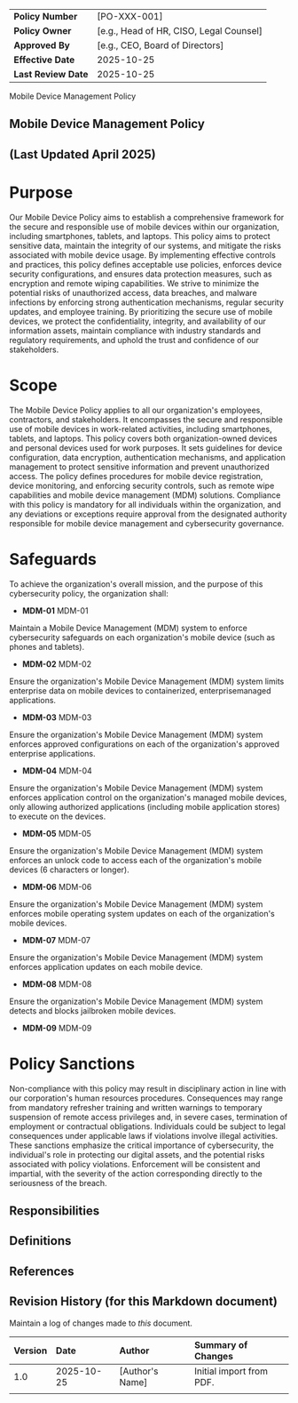 | | |
|:---|:---|
| **Policy Number** | [PO-XXX-001] |
| **Policy Owner** | [e.g., Head of HR, CISO, Legal Counsel] |
| **Approved By** | [e.g., CEO, Board of Directors] |
| **Effective Date** | 2025-10-25 |
| **Last Review Date** | 2025-10-25 |

Mobile Device Management Policy

## Mobile Device Management Policy

## (Last Updated April 2025)

# Purpose

Our Mobile Device Policy aims to establish a comprehensive framework for the secure and responsible use of mobile devices within our organization, including smartphones, tablets, and laptops. This policy aims to protect sensitive data, maintain the integrity of our systems, and mitigate the risks associated with mobile device usage. By implementing effective controls and practices, this policy defines acceptable use policies, enforces device security configurations, and ensures data protection measures, such as encryption and remote wiping capabilities. We strive to minimize the potential risks of unauthorized access, data breaches, and malware infections by enforcing strong authentication mechanisms, regular security updates, and employee training. By prioritizing the secure use of mobile devices, we protect the confidentiality, integrity, and availability of our information assets, maintain compliance with industry standards and regulatory requirements, and uphold the trust and confidence of our stakeholders.

# Scope

The Mobile Device Policy applies to all our organization's employees, contractors, and stakeholders. It encompasses the secure and responsible use of mobile devices in work-related activities, including smartphones, tablets, and laptops. This policy covers both organization-owned devices and personal devices used for work purposes. It sets guidelines for device configuration, data encryption, authentication mechanisms, and application management to protect sensitive information and prevent unauthorized access. The policy defines procedures for mobile device registration, device monitoring, and enforcing security controls, such as remote wipe capabilities and mobile device management (MDM) solutions. Compliance with this policy is mandatory for all individuals within the organization, and any deviations or exceptions require approval from the designated authority responsible for mobile device management and cybersecurity governance.

# Safeguards

To achieve the organization's overall mission, and the purpose of this cybersecurity policy, the organization shall:

- **MDM-01** MDM-01

Maintain a Mobile Device Management (MDM) system to enforce cybersecurity safeguards on each organization's mobile device (such as phones and tablets).

- **MDM-02** MDM-02

Ensure the organization's Mobile Device Management (MDM) system limits enterprise data on mobile devices to containerized, enterprisemanaged applications.

- **MDM-03** MDM-03

Ensure the organization's Mobile Device Management (MDM) system enforces approved configurations on each of the organization's approved enterprise applications.

- **MDM-04** MDM-04

Ensure the organization's Mobile Device Management (MDM) system enforces application control on the organization's managed mobile devices, only allowing authorized applications (including mobile application stores) to execute on the devices.

- **MDM-05** MDM-05

Ensure the organization's Mobile Device Management (MDM) system enforces an unlock code to access each of the organization's mobile devices (6 characters or longer).

- **MDM-06** MDM-06

Ensure the organization's Mobile Device Management (MDM) system enforces mobile operating system updates on each of the organization's mobile devices.

- **MDM-07** MDM-07

Ensure the organization's Mobile Device Management (MDM) system enforces application updates on each mobile device.

- **MDM-08** MDM-08

Ensure the organization's Mobile Device Management (MDM) system detects and blocks jailbroken mobile devices.

- **MDM-09** MDM-09

# Policy Sanctions

Non-compliance with this policy may result in disciplinary action in line with our corporation's human resources procedures. Consequences may range from mandatory refresher training and written warnings to temporary suspension of remote access privileges and, in severe cases, termination of employment or contractual obligations. Individuals could be subject to legal consequences under applicable laws if violations involve illegal activities. These sanctions emphasize the critical importance of cybersecurity, the individual's role in protecting our digital assets, and the potential risks associated with policy violations. Enforcement will be consistent and impartial, with the severity of the action corresponding directly to the seriousness of the breach.

## Responsibilities

## Definitions

## References

## Revision History (for this Markdown document)

Maintain a log of changes made to *this* document.

| Version | Date | Author | Summary of Changes |
|:---|:---|:---|:---|
| 1.0 | 2025-10-25 | [Author's Name] | Initial import from PDF. |
| | | | |